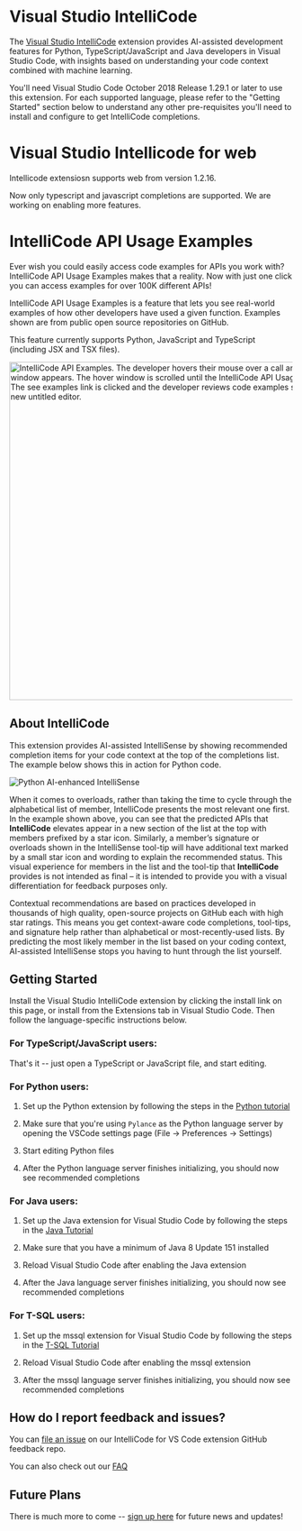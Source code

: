 # Visual Studio IntelliCode

The [Visual Studio IntelliCode](https://go.microsoft.com/fwlink/?linkid=872679) extension provides AI-assisted development features for Python, TypeScript/JavaScript and Java developers in Visual Studio Code, with insights based on understanding your code context combined with machine learning.

You'll need Visual Studio Code October 2018 Release 1.29.1 or later to use this extension. For each supported language, please refer to the "Getting Started" section below to understand any other pre-requisites you'll need to install and configure to get IntelliCode completions.

# Visual Studio Intellicode for web

Intellicode extensiosn supports web from version 1.2.16.

Now only typescript and javascript completions are supported. We are working on enabling more features.

# IntelliCode API Usage Examples

Ever wish you could easily access code examples for APIs you work with? IntelliCode API Usage Examples makes that a reality. Now with just one click you can access examples for over 100K different APIs!

IntelliCode API Usage Examples is a feature that lets you see real-world examples of how other developers have used a given function. Examples shown are from public open source repositories on GitHub.

This feature currently supports Python, JavaScript and TypeScript (including JSX and TSX files). 

<img width="600px" src="https://aka.ms/IntelliCodeUsageExamplesv2" alt="IntelliCode API Examples. The developer hovers their mouse over a call and a hover window appears. The hover window is scrolled until the IntelliCode API Usage section. The see examples link is clicked and the developer reviews code examples shown in a new untitled editor."/>

## About IntelliCode

This extension provides AI-assisted IntelliSense by showing recommended completion items for your code context at the top of the completions list. The example below shows this in action for Python code.

![Python AI-enhanced IntelliSense](https://go.microsoft.com/fwlink/?linkid=2006041)

When it comes to overloads, rather than taking the time to cycle through the alphabetical list of member, IntelliCode presents the most relevant one first. In the example shown above, you can see that the predicted APIs that **IntelliCode** elevates appear in a new section of the list at the top with members prefixed by a star icon.  Similarly, a member’s signature or overloads shown in the IntelliSense tool-tip will have additional text marked by a small star icon and wording to explain the recommended status. This visual experience for members in the list and the tool-tip that **IntelliCode** provides is not intended as final – it is intended to provide you with a visual differentiation for feedback purposes only.

Contextual recommendations are based on practices developed in thousands of high quality, open-source projects on GitHub each with high star ratings. This means you get context-aware code completions, tool-tips, and signature help rather than alphabetical or most-recently-used lists. By predicting the most likely member in the list based on your coding context, AI-assisted IntelliSense stops you having to hunt through the list yourself.

## Getting Started

Install the Visual Studio IntelliCode extension by clicking the install link on this page, or install from the Extensions tab in Visual Studio Code. Then follow the language-specific instructions below.

### For TypeScript/JavaScript users:

That's it -- just open a TypeScript or JavaScript file, and start editing.

### For Python users:

1. Set up the Python extension by following the steps in the [Python tutorial](https://code.visualstudio.com/docs/python/python-tutorial#_prerequisites)

2. Make sure that you're using `Pylance` as the Python language server by opening the VSCode settings page (File -> Preferences -> Settings)

3. Start editing Python files

4. After the Python language server finishes initializing, you should now see recommended completions

### For Java users:

1. Set up the Java extension for Visual Studio Code by following the steps in the [Java Tutorial](https://code.visualstudio.com/docs/java/java-tutorial)

2. Make sure that you have a minimum of Java 8 Update 151 installed

3. Reload Visual Studio Code after enabling the Java extension

4. After the Java language server finishes initializing, you should now see recommended completions

### For T-SQL users:

1. Set up the mssql extension for Visual Studio Code by following the steps in the [T-SQL Tutorial](https://code.visualstudio.com/docs/languages/tsql)

2. Reload Visual Studio Code after enabling the mssql extension

3. After the mssql language server finishes initializing, you should now see recommended completions

## How do I report feedback and issues?

You can [file an issue](https://go.microsoft.com/fwlink/?linkid=2005855) on our IntelliCode for VS Code extension GitHub feedback repo.

You can also check out our [FAQ](https://go.microsoft.com/fwlink/?linkid=873429)

## Future Plans

There is much more to come -- [sign up here](https://go.microsoft.com/fwlink/?linkid=872706) for future news and updates!

